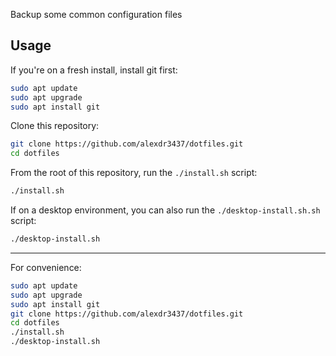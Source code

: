 Backup some common configuration files

## Usage

If you're on a fresh install, install git first:
```bash
sudo apt update
sudo apt upgrade
sudo apt install git
```

Clone this repository:
```bash
git clone https://github.com/alexdr3437/dotfiles.git
cd dotfiles
```

From the root of this repository, run the `./install.sh` script:
```bash
./install.sh
```

If on a desktop environment, you can also run the `./desktop-install.sh.sh` script:
```bash
./desktop-install.sh
```

---

For convenience:
```bash
sudo apt update
sudo apt upgrade
sudo apt install git
git clone https://github.com/alexdr3437/dotfiles.git
cd dotfiles
./install.sh
./desktop-install.sh
```
